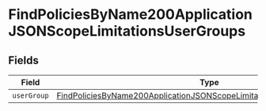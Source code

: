 # FindPoliciesByName200ApplicationJSONScopeLimitationsUserGroups


## Fields

| Field                                                                                                                                                                         | Type                                                                                                                                                                          | Required                                                                                                                                                                      | Description                                                                                                                                                                   |
| ----------------------------------------------------------------------------------------------------------------------------------------------------------------------------- | ----------------------------------------------------------------------------------------------------------------------------------------------------------------------------- | ----------------------------------------------------------------------------------------------------------------------------------------------------------------------------- | ----------------------------------------------------------------------------------------------------------------------------------------------------------------------------- |
| `userGroup`                                                                                                                                                                   | [FindPoliciesByName200ApplicationJSONScopeLimitationsUserGroupsUserGroup](../../models/operations/findpoliciesbyname200applicationjsonscopelimitationsusergroupsusergroup.md) | :heavy_minus_sign:                                                                                                                                                            | N/A                                                                                                                                                                           |